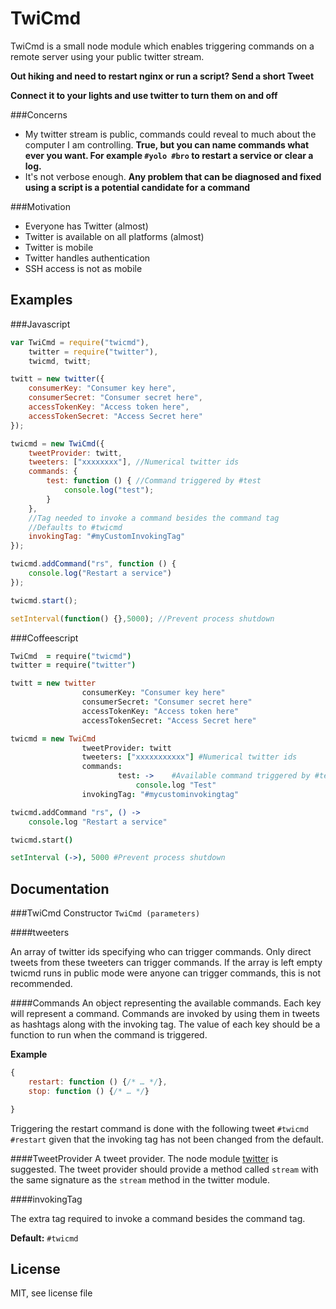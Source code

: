 TwiCmd
======
TwiCmd is a small node module which enables triggering commands on a remote server using your public twitter stream. 

**Out hiking and need to restart nginx or run a script? Send a short Tweet**

**Connect it to your lights and use twitter to turn them on and off**


###Concerns

* My twitter stream is public, commands could reveal to much about the computer I am controlling. **True, but you can name commands what ever you want. For example `#yolo #bro` to restart a service or clear a log.**
* It's not verbose enough. **Any problem that can be diagnosed and fixed using a script is a potential candidate for a command**

###Motivation

* Everyone has Twitter (almost)
* Twitter is available on all platforms (almost)
* Twitter is mobile 
* Twitter handles authentication
* SSH access is not as mobile


Examples
-----------------

###Javascript

```javascript
var TwiCmd = require("twicmd"),
	twitter = require("twitter"),
	twicmd, twitt;

twitt = new twitter({
	consumerKey: "Consumer key here",
	consumerSecret: "Consumer secret here",
	accessTokenKey: "Access token here",
	accessTokenSecret: "Access Secret here"
});

twicmd = new TwiCmd({
	tweetProvider: twitt,
	tweeters: ["xxxxxxxx"], //Numerical twitter ids
	commands: {
		test: function () { //Command triggered by #test
			console.log("test");
		}
	},
    //Tag needed to invoke a command besides the command tag
    //Defaults to #twicmd
	invokingTag: "#myCustomInvokingTag"
});

twicmd.addCommand("rs", function () {
	console.log("Restart a service")
});

twicmd.start();

setInterval(function() {},5000); //Prevent process shutdown
```

###Coffeescript

```Coffeescript
TwiCmd  = require("twicmd")
twitter = require("twitter")

twitt = new twitter
                consumerKey: "Consumer key here"
                consumerSecret: "Consumer secret here"
                accessTokenKey: "Access token here"
                accessTokenSecret: "Access Secret here"

twicmd = new TwiCmd
                tweetProvider: twitt
                tweeters: ["xxxxxxxxxxx"] #Numerical twitter ids
                commands:
                        test: ->    #Available command triggered by #test
                            console.log "Test"
                invokingTag: "#mycustominvokingtag"

twicmd.addCommand "rs", () ->
    console.log "Restart a service"

twicmd.start()

setInterval (->), 5000 #Prevent process shutdown
```

Documentation
-------------

###TwiCmd Constructor
`TwiCmd (parameters)`

####tweeters

An array of twitter ids specifying who can trigger commands. Only direct tweets from these tweeters can trigger commands. If the array is left empty twicmd runs in public mode were anyone can trigger commands, this is not recommended.

####Commands
An object representing the available commands. Each key will represent a command. Commands are invoked by using them in tweets as hashtags along with the invoking tag. The value of each key should be a function to run when the command is triggered.

**Example**

```javascript
{
	restart: function () {/* … */},
	stop: function () {/* … */}

}
```

Triggering the restart command is done with the following tweet `#twicmd #restart` given that the invoking tag has not been changed from the default.

####TweetProvider
A tweet provider. The node module [twitter](https://npmjs.org/package/twitter) is suggested. 
The tweet provider should provide a method called `stream` with the same signature as the `stream` method in the twitter module. 


####invokingTag

The extra tag required to invoke a command besides the command tag.

**Default:** `#twicmd`

License
-------
MIT, see license file